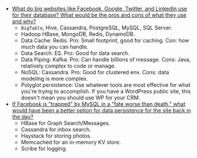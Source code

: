 - [What do big websites like Facebook, Google, Twitter, and LinkedIn use for their database? What would be the pros and cons of what they use and why?](https://www.quora.com/What-do-big-websites-like-Facebook-Google-Twitter-and-LinkedIn-use-for-their-database-What-would-be-the-pros-and-cons-of-what-they-use-and-why)
  - `BigTable`, Hive, Cassandra, PostgreSQL, MySQL, SQL Server.
  - Hadoop HBase, MongoDB, Redis, DynamoDB.
  - Data Cache: Redis. Pro: Small footprint, good for caching. Con: how much data you can handle.
  - Data Search: ES. Pro: Good for data search.
  - Data Piping: Kafka. Pro: Can handle billions of message. Cons: Java, relatively complex to code or manage.
  - NoSQL: Cassandra. Pro: Good for clustered env. Cons: data modeling is more complex.
  - Polyglot persistence: Use whatever tools are most effective for what you're trying to accomplish. If you have a WordPress public site, this doesn't mean you should use WP for your CRM.
- [If Facebook is "trapped" by MySQL in a "fate worse than death," what would have been a better option for data persistence for the site back in the day?](https://www.quora.com/If-Facebook-is-trapped-by-MySQL-in-a-fate-worse-than-death-what-would-have-been-a-better-option-for-data-persistence-for-the-site-back-in-the-day/answer/Bill-Karwin)
  - HBase for Graph Search/Messages.
  - Cassandra for inbox search.
  - Haystack for storing photos.
  - Memcached for an in-memory KV store.
  - Scribe for logging.
